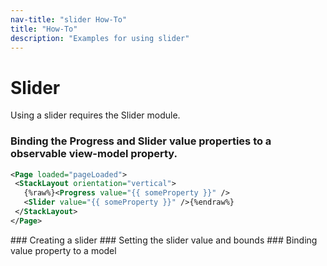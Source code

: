 ```yaml
---
nav-title: "slider How-To"
title: "How-To"
description: "Examples for using slider"
---
```

# Slider
Using a slider requires the Slider module.
<snippet id='article-require-slider'/>
### Binding the Progress and Slider value properties to a observable view-model property.
``` XML
<Page loaded="pageLoaded">
 <StackLayout orientation="vertical">
   {%raw%}<Progress value="{{ someProperty }}" />
   <Slider value="{{ someProperty }}" />{%endraw%}
 </StackLayout>
</Page>
```
<snippet id='article-binding-slider-properties'/>
### Creating a slider
<snippet id='article-creating-slider'/>
### Setting the slider value and bounds
<snippet id='article-setting-slider-values'/>
### Binding value property to a model
<snippet id='article-binding-value-property'/>
